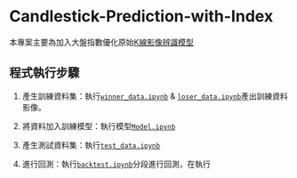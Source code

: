 # Candlestick-Prediction-with-Index
本專案主要為加入大盤指數優化原始[K線影像辨識模型](https://github.com/HJW1106/candlestick_strategy)
## 程式執行步驟
1. 產生訓練資料集：執行[`winner_data.ipynb`](winner_data.ipynb) & [`loser_data.ipynb`](loser_data.ipynb)產出訓練資料影像。

2. 將資料加入訓練模型：執行模型[`Model.ipynb`](Model.ipynb)

3. 產生測試資料集：執行[`test_data.ipynb`](test_data.ipynb)

4. 進行回測：執行[`backtest.ipynb`](backtest.ipynb)分段進行回測，在執行
